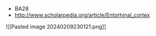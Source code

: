 - BA28
- http://www.scholarpedia.org/article/Entorhinal_cortex

![[Pasted image 20240209230121.png]]